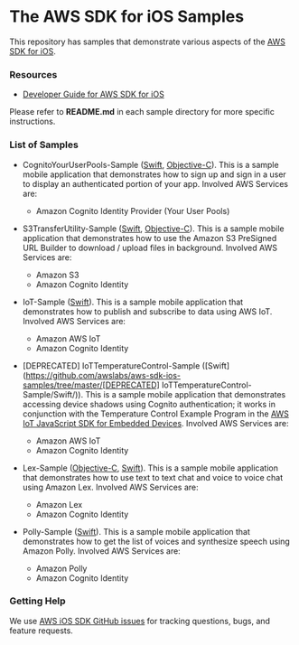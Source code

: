 # The AWS SDK for iOS Samples

This repository has samples that demonstrate various aspects of the [AWS SDK for iOS](https://github.com/aws-amplify/aws-sdk-ios).

### Resources

* [Developer Guide for AWS SDK for iOS](https://aws-amplify.github.io/docs/ios/start)

Please refer to **README.md** in each sample directory for more specific instructions.

### List of Samples

* CognitoYourUserPools-Sample ([Swift](https://github.com/awslabs/aws-sdk-ios-samples/tree/master/CognitoYourUserPools-Sample/Swift), [Objective-C](https://github.com/awslabs/aws-sdk-ios-samples/tree/master/CognitoYourUserPools-Sample/Objective-C/)). This is a sample mobile application that demonstrates how to sign up and sign in a user to display an authenticated portion of your app. Involved AWS Services are:
  + Amazon Cognito Identity Provider (Your User Pools)

* S3TransferUtility-Sample ([Swift](https://github.com/awslabs/aws-sdk-ios-samples/tree/master/S3TransferUtility-Sample/Swift/), [Objective-C](https://github.com/awslabs/aws-sdk-ios-samples/tree/master/S3TransferUtility-Sample/Objective-C/)). This is a sample mobile application that demonstrates how to use the Amazon S3 PreSigned URL Builder to download / upload files in background. Involved AWS Services are:
  + Amazon S3
  + Amazon Cognito Identity

* IoT-Sample ([Swift](https://github.com/awslabs/aws-sdk-ios-samples/tree/master/IoT-Sample/Swift/)). This is a sample mobile application that demonstrates how to publish and subscribe to data using AWS IoT. Involved AWS Services are:
  + Amazon AWS IoT
  + Amazon Cognito Identity

* [DEPRECATED] IoTTemperatureControl-Sample ([Swift](https://github.com/awslabs/aws-sdk-ios-samples/tree/master/[DEPRECATED] IoTTemperatureControl-Sample/Swift/)). This is a sample mobile application that demonstrates accessing device shadows using Cognito authentication; it works in conjunction with the Temperature Control Example Program in the [AWS IoT JavaScript SDK for Embedded Devices](https://github.com/aws/aws-iot-device-sdk-js). Involved AWS Services are:
  + Amazon AWS IoT
  + Amazon Cognito Identity

* Lex-Sample ([Objective-C](https://github.com/awslabs/aws-sdk-ios-samples/tree/master/Lex-Sample/ObjC/), [Swift](https://github.com/awslabs/aws-sdk-ios-samples/tree/master/Lex-Sample/swift-3/)). This is a sample mobile application that demonstrates how to use text to text chat and voice to voice chat using Amazon Lex. Involved AWS Services are:
  + Amazon Lex
  + Amazon Cognito Identity

* Polly-Sample ([Swift](https://github.com/awslabs/aws-sdk-ios-samples/tree/master/Polly-Sample/Swift/)). This is a sample mobile application that demonstrates how to get the list of voices and synthesize speech using Amazon Polly. Involved AWS Services are:
  + Amazon Polly
  + Amazon Cognito Identity

### Getting Help

We use [AWS iOS SDK GitHub issues](https://github.com/aws-amplify/aws-sdk-ios/issues) for tracking questions, bugs, and feature requests.
